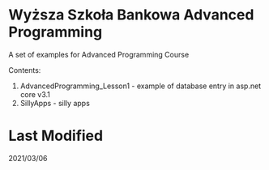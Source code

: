 # Wyższa Szkoła Bankowa Advanced Programming
A set of examples for Advanced Programming Course

Contents:
1. AdvancedProgramming_Lesson1 - example of database entry in asp.net core v3.1
2. SillyApps - silly apps


# Last Modified
2021/03/06

